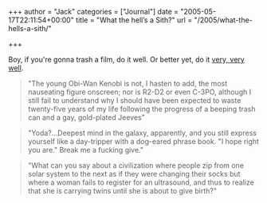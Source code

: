 +++
author = "Jack"
categories = ["Journal"]
date = "2005-05-17T22:11:54+00:00"
title = "What the hell’s a Sith?"
url = "/2005/what-the-hells-a-sith/"

+++

Boy, if you're gonna trash a film, do it well. Or better yet, do it [very, very well][1].

> 
> 
> "The young Obi-Wan Kenobi is not, I hasten to add, the most nauseating figure onscreen; nor is R2-D2 or even C-3PO, although I still fail to understand why I should have been expected to waste twenty-five years of my life following the progress of a beeping trash can and a gay, gold-plated Jeeves"
> 
> 

> 
> 
> "Yoda?&#8230;Deepest mind in the galaxy, apparently, and you still express yourself like a day-tripper with a dog-eared phrase book. "I hope right you are." Break me a fucking give."
> 
> 

> 
> 
> "What can you say about a civilization where people zip from one solar system to the next as if they were changing their socks but where a woman fails to register for an ultrasound, and thus to realize that she is carrying twins until she is about to give birth?"
> 
>

 [1]: http://www.newyorker.com/critics/cinema/articles/050523crci_cinema